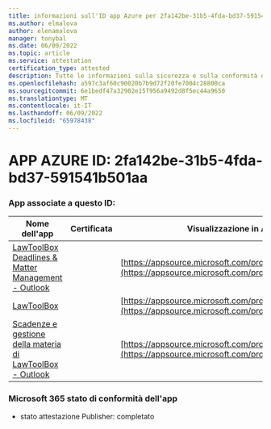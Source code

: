 ```yaml
---
title: informazioni sull'ID app Azure per 2fa142be-31b5-4fda-bd37-591541b501aa
ms.author: elmalova
author: elenamalova
manager: tonybal
ms.date: 06/09/2022
ms.topic: article
ms.service: attestation
certification_type: attested
description: Tutte le informazioni sulla sicurezza e sulla conformità disponibili per 2fa142be-31b5-4fda-bd37-591541b501aaa.
ms.openlocfilehash: a597c3af60c90020b7b9d72f20fe7004c28800ca
ms.sourcegitcommit: 6e1bedf47a32902e15f956a9492d8f5ec44a9650
ms.translationtype: MT
ms.contentlocale: it-IT
ms.lasthandoff: 06/09/2022
ms.locfileid: "65978438"
---
```

# <a name="azure-app-id-2fa142be-31b5-4fda-bd37-591541b501aa"></a>APP AZURE ID: 2fa142be-31b5-4fda-bd37-591541b501aa


### <a name="apps-associated-with-this-id"></a>App associate a questo ID:
| **Nome dell'app** | **Certificata** | **Visualizzazione in AppSource** |
|--------------|---------------|-----------------------|
| [LawToolBox Deadlines &amp; Matter Management - Outlook](../forward/WA104120953.md) |  | [https://appsource.microsoft.com/product/office/WA104120953](https://appsource.microsoft.com/product/office/WA104120953) |
| [LawToolBox](../forward/WA104381656.md) |  | [https://appsource.microsoft.com/product/office/WA104381656](https://appsource.microsoft.com/product/office/WA104381656) |
| [Scadenze e gestione della materia di LawToolBox - Outlook](../forward/WA200003103.md) |  | [https://appsource.microsoft.com/product/office/WA200003103](https://appsource.microsoft.com/product/office/WA200003103) |

### <a name="microsoft-365-app-compliance-status"></a>Microsoft 365 stato di conformità dell'app
- stato attestazione Publisher: completato

